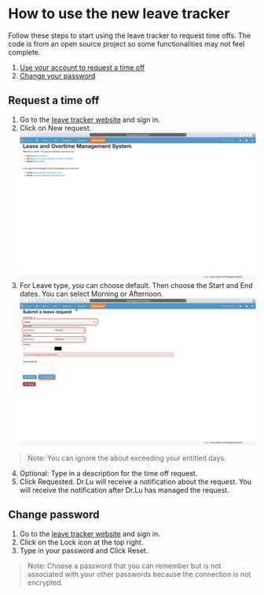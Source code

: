 # How to use the new leave tracker
Follow these steps to start using the leave tracker to request time offs. The code is from an open source project so some functionalities may not feel complete. 
 1. [Use your account to request a time off](#Request)
 2. [Change your password](#Pass) 

## <a name="Request"></a> Request a time off

 1. Go to the [leave tracker website](http://leavemanager.altumview.com/jorani) and sign in.
 2. Click on New request. ![5](img/5.png)
 3. For Leave type, you can choose default. Then choose the Start and End dates. You can select Morning or Afternoon.
![6](img/6.png)
> Note: You can ignore the about exceeding your entitled days.
 4. Optional: Type in a description for the time off request.
 5. Click Requested. Dr.Lu will receive a notification about the request. You will receive the notification after Dr.Lu has managed the request.
 
## <a name="Pass"></a> Change password
 1. Go to the [leave tracker website](http://leavemanager.altumview.com/jorani) and sign in.
 2. Click on the Lock icon at the top right.
 3. Type in your password and Click Reset.
> Note: Choose a password that you can remember but is not associated with your other passwords because the connection is not encrypted. 

<!--stackedit_data:
eyJoaXN0b3J5IjpbLTEwNTgxMDU4MDAsLTE3NjQxODQwNTUsLT
k4MTQ0MDIzMiwxNjE1MTE1NjQsMTQ2Mzc1MDY5Miw3NTU3Mjcw
ODYsLTEwNTIyMDQ5NDAsMTg0NzM2NjYyNCwxNTk0OTQ2MTg0LC
02MDM4NzMxMCwtMTEyMjU3MzMxNiw1MjU4NjY2MTYsLTUzMTYx
NTI4MywtNTEwOTQ0MjY0LC0xNTk5OTE2MDIxLDg2OTMyMzI0Nl
19
-->